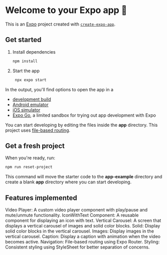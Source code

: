 # Welcome to your Expo app 👋

This is an [Expo](https://expo.dev) project created with [`create-expo-app`](https://www.npmjs.com/package/create-expo-app).

## Get started

1. Install dependencies

   ```bash
   npm install
   ```

2. Start the app

   ```bash
    npx expo start
   ```

In the output, you'll find options to open the app in a

- [development build](https://docs.expo.dev/develop/development-builds/introduction/)
- [Android emulator](https://docs.expo.dev/workflow/android-studio-emulator/)
- [iOS simulator](https://docs.expo.dev/workflow/ios-simulator/)
- [Expo Go](https://expo.dev/go), a limited sandbox for trying out app development with Expo

You can start developing by editing the files inside the **app** directory. This project uses [file-based routing](https://docs.expo.dev/router/introduction).

## Get a fresh project

When you're ready, run:

```bash
npm run reset-project
```

This command will move the starter code to the **app-example** directory and create a blank **app** directory where you can start developing.

## Features implemented

Video Player: A custom video player component with play/pause and mute/unmute functionality.
IconWithText Component: A reusable component for displaying an icon with text.
Vertical Carousel: A screen that displays a vertical carousel of images and solid color blocks.
Solid: Display solid color blocks in the vertical carousel.
Images: Display images in the vertical carousel.
Caption: Display a caption with animation when the video becomes active.
Navigation: File-based routing using Expo Router.
Styling: Consistent styling using StyleSheet for better separation of concerns.
